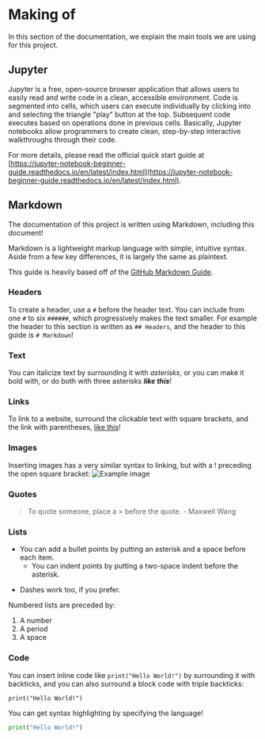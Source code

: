 # Making of

In this section of the documentation, we explain the main tools we are using for this project.

## Jupyter

Jupyter is a free, open-source browser application that allows users to easily read and write code in a clean, accessible environment. Code is segmented into cells, which users can execute individually by clicking into and selecting the triangle "play" button at the top. Subsequent code executes based on operations done in previous cells. Basically, Jupyter notebooks allow programmers to create clean, step-by-step interactive walkthroughs through their code.

For more details, please read the official quick start guide at [https://jupyter-notebook-beginner-guide.readthedocs.io/en/latest/index.html](https://jupyter-notebook-beginner-guide.readthedocs.io/en/latest/index.html).

## Markdown

The documentation of this project is written using Markdown, including this document!

Markdown is a lightweight markup language with simple, intuitive syntax. Aside from a few key differences, it is largely the same as plaintext.

This guide is heavily based off of the [GitHub Markdown Guide](https://guides.github.com/features/mastering-markdown/).

### Headers

To create a header, use a `#` before the header text. You can include from one `#` to six `######`, which progressively makes the text smaller. For example the header to this section is written as `## Headers`, and the header to this guide is `# Markdown`!

### Text

You can italicize text by surrounding it with *asterisks*, or you can make it bold with, or do both with three asterisks ***like this***!

### Links

To link to a website, surround the clickable text with square brackets, and the link with parentheses, [like this](https://github.com/montoyamoraga/tiny-trainable-instruments)!

### Images

Inserting images has a very similar syntax to linking, but with a ! preceding the open square bracket: ![Example image](https://github.com/montoyamoraga/tiny-trainable-instruments/blob/main/docs/images/arduino_placement.png "Arduino on breadboard")

### Quotes

> To quote someone, place a > before the quote. - Maxwell Wang

### Lists

* You can add a bullet points by putting an asterisk and a space before each item.
  * You can indent points by putting a two-space indent before the asterisk.
- Dashes work too, if you prefer.

Numbered lists are preceded by:
1. A number
2. A period
3. A space

### Code

You can insert inline code like `print("Hello World!")` by surrounding it with backticks, and you can also surround a block code with triple backticks:

```
print("Hello World!")
```
You can get syntax highlighting by specifying the language!

```python
print("Hello World!")
```
